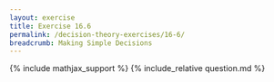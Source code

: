 ```yaml
---
layout: exercise
title: Exercise 16.6
permalink: /decision-theory-exercises/16-6/
breadcrumb: Making Simple Decisions
---
```


{% include mathjax_support %}
{% include_relative question.md %}

